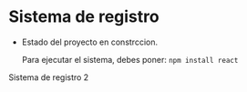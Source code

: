 <h1>Sistema de registro</h1>

- Estado del proyecto en constrccion.

  Para ejecutar el sistema, debes poner:
  ```npm install react```

Sistema de registro 2
